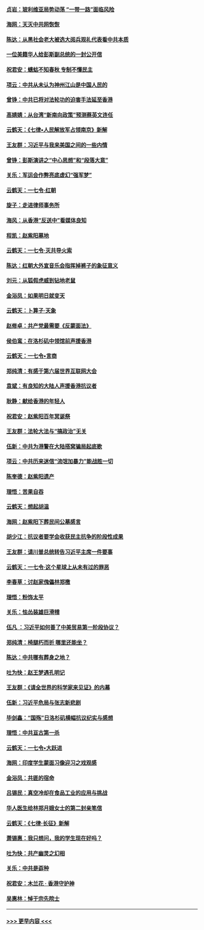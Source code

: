 #### [贞岩：玻利维亚局势动荡 “一带一路”面临风险](../pages/nsc993/n11619480.md?t=10292201) 
#### [海网：天灭中共网恢恢](../pages/nsc993/n11618261.md?t=10292201) 
#### [陈达：从黑社会老大被选大阅兵观礼代表看中共本质](../pages/nsc993/n11618229.md?t=10292201) 
#### [一位美籍华人给彭斯副总统的一封公开信](../pages/nsc993/n11616906.md?t=10292201) 
#### [祝君安：蟪蛄不知春秋  专制不懂民主](../pages/nsc993/n11616882.md?t=10292201) 
#### [项云：中共从未认为神州江山是中国人民的](../pages/nsc993/n11616763.md?t=10292201) 
#### [曾铮：中共已将对法轮功的迫害手法延至香港](../pages/nsc993/n11616561.md?t=10292201) 
#### [高婧婧：从台湾“新南向政策”预测蔡英文连任](../pages/nsc993/n11616518.md?t=10292201) 
#### [云鹤天：《七律▪人民解放军占领南京》新解](../pages/nsc993/n11616490.md?t=10292201) 
#### [王友群：习近平与我来美国之间的一些内情](../pages/nsc993/n11615052.md?t=10292201) 
#### [曾铮：彭斯演讲之“中心思想”和“段落大意”](../pages/nsc993/n11615020.md?t=10292201) 
#### [关乐：军运会作弊亮底虚幻“强军梦”](../pages/nsc993/n11615008.md?t=10292201) 
#### [云鹤天：一七令‧红朝](../pages/nsc993/n11615000.md?t=10292201) 
#### [旋子：走进律师事务所](../pages/nsc993/n11614894.md?t=10292201) 
#### [海风：从香港“反送中”看媒体良知](../pages/nsc993/n11614480.md?t=10292201) 
#### [程凯：赵紫阳墓地](../pages/nsc993/n11614464.md?t=10292201) 
#### [云鹤天：一七令‧灭共导火索](../pages/nsc993/n11613471.md?t=10292201) 
#### [陈达：红朝大外宣音乐会指挥掉裤子的象征意义](../pages/nsc993/n11613456.md?t=10292201) 
#### [刘元：从狐假虎威到钻地老鼠](../pages/nsc993/n11612832.md?t=10292201) 
#### [金浴凤：如果明日就变天](../pages/nsc993/n11611135.md?t=10292201) 
#### [云鹤天：卜算子‧天象](../pages/nsc993/n11609023.md?t=10292201) 
#### [赵修卓：共产党最需要《反蒙面法》](../pages/nsc993/n11608006.md?t=10292201) 
#### [侯伯鸾：在洛杉矶中领馆前声援香港](../pages/nsc993/n11607802.md?t=10292201) 
#### [云鹤天：一七令•言商](../pages/nsc993/n11606248.md?t=10292201) 
#### [郑纯清：有感于第六届世界互联网大会](../pages/nsc993/n11604718.md?t=10292201) 
#### [袁斌：有良知的大陆人声援香港抗议者](../pages/nsc993/n11603673.md?t=10292201) 
#### [耿静：献给香港的年轻人](../pages/nsc993/n11602462.md?t=10292201) 
#### [祝君安：赵紫阳百年冥诞祭](../pages/nsc993/n11601386.md?t=10292201) 
#### [王友群：法轮大法与“搞政治”无关](../pages/nsc993/n11601658.md?t=10292201) 
#### [伍新：中共为港警在大陆搭窝骗局起底歌](../pages/nsc993/n11601536.md?t=10292201) 
#### [项云：中共历来迷信“流氓加暴力”能战胜一切](../pages/nsc993/n11601496.md?t=10292201) 
#### [陈奎德：赵紫阳遗产](../pages/nsc993/n11601444.md?t=10292201) 
#### [理悟：苦果自吞](../pages/nsc993/n11601385.md?t=10292201) 
#### [云鹤天：想起胡温](../pages/nsc993/n11600033.md?t=10292201) 
#### [海网：赵紫阳下葬民间公墓感言](../pages/nsc993/n11600021.md?t=10292201) 
#### [胡少江：抗议者要学会收获民主抗争的阶段性成果](../pages/nsc993/n11599626.md?t=10292201) 
#### [王友群：请川普总统转告习近平主席一件要事](../pages/nsc993/n11599533.md?t=10292201) 
#### [云鹤天：一七令‧这个星球上从未有过的罪恶](../pages/nsc993/n11598881.md?t=10292201) 
#### [李春草：讨赵家傀儡林郑檄](../pages/nsc993/n11598789.md?t=10292201) 
#### [理悟：粉饰太平](../pages/nsc993/n11598776.md?t=10292201) 
#### [关乐：怯怂装雄巨滑稽](../pages/nsc993/n11598767.md?t=10292201) 
#### [伍凡 ：习近平如何善了中美贸易第一阶段协议？](../pages/nsc993/n11596305.md?t=10292201) 
#### [郑纯清：椅腿朽而折 哪里还能坐？](../pages/nsc993/n11596273.md?t=10292201) 
#### [陈达：中共哪有葬身之地？](../pages/nsc993/n11596253.md?t=10292201) 
#### [吐为快：赵王梦遇孔明记](../pages/nsc993/n11596208.md?t=10292201) 
#### [王友群：《请全世界的科学家来见证》的内幕](../pages/nsc993/n11594091.md?t=10292201) 
#### [伍新：习近平危局与张志新悲剧](../pages/nsc993/n11594089.md?t=10292201) 
#### [毕剑鑫：“国殇”日洛杉矶横幅抗议纪实与感想](../pages/nsc993/n11591301.md?t=10292201) 
#### [理悟：中共亘古第一杀](../pages/nsc993/n11590734.md?t=10292201) 
#### [云鹤天：一七令•大跃进](../pages/nsc993/n11590699.md?t=10292201) 
#### [海网：印度学生蒙面习像迎习之戏观感](../pages/nsc993/n11590675.md?t=10292201) 
#### [金浴凤：共匪的宿命](../pages/nsc993/n11586383.md?t=10292201) 
#### [吕锡民：真空冷却在食品工业的应用与挑战](../pages/nsc993/n11585819.md?t=10292201) 
#### [华人医生给林郑月娥女士的第二封亲笔信](../pages/nsc993/n11585124.md?t=10292201) 
#### [云鹤天：《七律·长征》新解](../pages/nsc993/n11584578.md?t=10292201) 
#### [萧锡惠：我只想问，我的学生现在好吗？](../pages/nsc993/n11583828.md?t=10292201) 
#### [吐为快：共产幽灵之幻相](../pages/nsc993/n11583224.md?t=10292201) 
#### [关乐：中共是孬种](../pages/nsc993/n11582099.md?t=10292201) 
#### [祝君安：木兰花 · 香港守护神](../pages/nsc993/n11581782.md?t=10292201) 
#### [吴惠林：悼于宗先院士](../pages/nsc993/n11580283.md?t=10292201) 

----
#### [ >>> 更早内容 <<< ](../indexes/nsc993-earlier.md)
